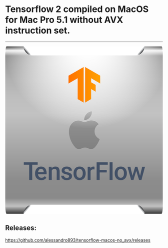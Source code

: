 # Tensorflow 2 compiled on MacOS for Mac Pro 5.1 without AVX instruction set.
--------------------
![alt text](https://raw.githubusercontent.com/alessandro893/tensorflow-macos-no_avx/master/tf-logo.png)

Releases:
--------------------------
https://github.com/alessandro893/tensorflow-macos-no_avx/releases
